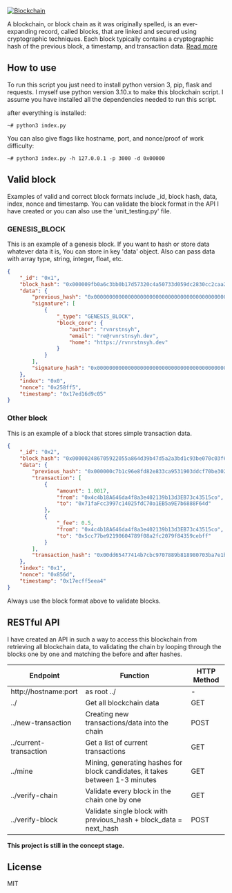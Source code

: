 <a href="https://www.blockchain.com"><img alt="Blockchain" src="https://i.postimg.cc/W12crkm1/pngkit-technology-png-344121.png"></a>

A blockchain, or block chain as it was originally spelled, is an ever-expanding record, called blocks, that are linked and secured using cryptographic techniques. Each block typically contains a cryptographic hash of the previous block, a timestamp, and transaction data. [Read more](https://id.wikipedia.org/wiki/Rantai_blok)

## How to use
To run this script you just need to install python version 3, pip, flask and requests. I myself use python version 3.10.x to make this blockchain script. I assume you have installed all the dependencies needed to run this script.

after everything is installed:
```
~# python3 index.py
```
You can also give flags like hostname, port, and nonce/proof of work difficulty:
```
~# python3 index.py -h 127.0.0.1 -p 3000 -d 0x00000
```

## Valid block
Examples of valid and correct block formats include _id, block hash, data, index, nonce and timestamp. You can validate the block format in the API I have created or you can also use the 'unit_testing.py' file.

### GENESIS_BLOCK
This is an example of a genesis block. If you want to hash or store data whatever data it is, You can store in key 'data' object. Also can pass data with array type, string, integer, float, etc.
```json
{
    "_id": "0x1",
    "block_hash": "0x000009fb0a6c3bb0b17d57320c4a50733d059dc2830cc2caa203fef133218f47",
    "data": {
        "previous_hash": "0x0000000000000000000000000000000000000000000000000000000000000000",
        "signature": [
            {
                "_type": "GENESIS_BLOCK",
                "block_core": {
                    "author": "rvnrstnsyh",
                    "email": "re@rvnrstnsyh.dev",
                    "home": "https://rvnrstnsyh.dev"
                }
            }
        ],
        "signature_hash": "0x0000000000000000000000000000000000000000000000000000000000000000"
    },
    "index": "0x0",
    "nonce": "0x258ff5",
    "timestamp": "0x17ed16d9c05"
}
```

### Other block
This is an example of a block that stores simple transaction data.
```json
{
    "_id": "0x2",
    "block_hash": "0x000002486705922055a864d39b47d5a2a3bd1c93be070c03f6740ea017f8159c",
    "data": {
        "previous_hash": "0x000000c7b1c96e8fd82e833ca9531903ddcf70be302f689116cfbb0c70ffebd0",
        "transaction": [
            {
                "amount": 1.0017,
                "from": "0x4c4b18A646da4f8a3e402139b13d3EB73c43515co",
                "to": "0x71faFcc3997c14025fdC70a1EB5a9E7b6888F64d"
            },
            {
                "_fee": 0.5,
                "from": "0x4c4b18A646da4f8a3e402139b13d3EB73c43515co",
                "to": "0x5cc77be92190604789f08a2fc2079f84359cebff"
            }
        ],
        "transaction_hash": "0x00dd65477414b7cbc9707889b818980703ba7e1bb5b9835b333a93a9ffda4b2f"
    },
    "index": "0x1",
    "nonce": "0x856d",
    "timestamp": "0x17ecff5eea4"
}
```
Always use the block format above to validate blocks.

## RESTful API
I have created an API in such a way to access this blockchain from retrieving all blockchain data, to validating the chain by looping through the blocks one by one and matching the before and after hashes.


| Endpoint | Function | HTTP Method |
| ------ | ------ | ------ |
| http://hostname:port | as root ../ | - |
| ../ | Get all blockchain data | GET |
| ../new-transaction | Creating new transactions/data into the chain | POST |
| ../current-transaction | Get a list of current transactions | GET |
| ../mine | Mining, generating hashes for block candidates, it takes between 1-3 minutes | GET |
| ../verify-chain | Validate every block in the chain one by one | GET |
| ../verify-block | Validate single block with previous_hash + block_data = next_hash  | POST |


**This project is still in the concept stage.**

## License

MIT
